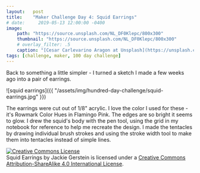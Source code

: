 ```yaml
---
layout:   post
title:    "Maker Challenge Day 4: Squid Earrings"
# date:     2019-05-13 12:00:00 -0400
image:
    path: "https://source.unsplash.com/NL_DF0Klepc/800x300"
    thumbnail: "https://source.unsplash.com/NL_DF0Klepc/800x300"
    # overlay_filter: .5
    caption: "[Cesar Carlevarino Aragon at Unsplash](https://unsplash.com/photos/NL_DF0Klepc)"
tags: [challenge, maker, 100 day challenge]
---
```

Back to something a little simpler - I turned a sketch I made a few weeks ago into a pair of earrings.

![squid earrings]({{ "/assets/img/hundred-day-challenge/squid-earrings.jpg" }})

The earrings were cut out of 1/8" acrylic. I love the color I used for these - it's Rowmark Color Hues in Flamingo Pink. The edges are so bright it seems to glow. I drew the squid's body with the pen tool, using the grid in my notebook for reference to help me recreate the design. I made the tentacles by drawing individual brush strokes and using the stroke width tool to make them into tentacles instead of simple lines.

<!-- Licensing info -->
<a rel="license" href="http://creativecommons.org/licenses/by-sa/4.0/"><img alt="Creative Commons License" style="border-width:0" src="https://i.creativecommons.org/l/by-sa/4.0/88x31.png" /></a><br /><span xmlns:dct="http://purl.org/dc/terms/" property="dct:title">Squid Earrings</span> by <span xmlns:cc="http://creativecommons.org/ns#" property="cc:attributionName">Jackie Gerstein</span> is licensed under a <a rel="license" href="http://creativecommons.org/licenses/by-sa/4.0/">Creative Commons Attribution-ShareAlike 4.0 International License</a>.